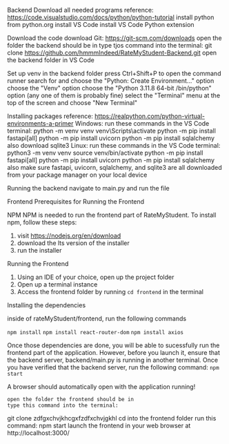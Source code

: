 Backend
Download all needed programs
    reference: https://code.visualstudio.com/docs/python/python-tutorial
    install python from python.org
    install VS Code
    install VS Code Python extension

Download the code
    download Git: https://git-scm.com/downloads
    open the folder the backend should be in
    type tjos command into the terminal:
git clone https://github.com/hmmmIndeed/RateMyStudent-Backend.git
    open the backend folder in VS Code

Set up venv in the backend folder
    press Ctrl+Shift+P to open the command runner
    search for and choose the "Python: Create Environment..." option
    choose the "Venv" option
    choose the "Python 3.11.8 64-bit /bin/python" option (any one of them is probably fine)
    select the "Terminal" menu at the top of the screen and choose "New Terminal"

Installing packages
    reference: https://realpython.com/python-virtual-environments-a-primer
    Windows:
    run these commands in the VS Code terminal:
python -m venv venv
venv\Scripts\activate
python -m pip install fastapi[all]
python -m pip install uvicorn
python -m pip install sqlalchemy
    also download sqlite3
    Linux:
    run these commands in the VS Code terminal:
python3 -m venv venv
source venv/bin/activate
python -m pip install fastapi[all]
python -m pip install uvicorn
python -m pip install sqlalchemy
    also make sure fastapi, uvicorn, sqlalchemy, and sqlite3 are all downloaded from your package manager on your local device

Running the backend
    navigate to main.py and run the file


Frontend
Prerequisites for Running the Frontend

NPM
NPM is needed to run the frontend part of RateMyStudent. To install npm, follow these steps:
1. visit https://nodejs.org/en/download
2. download the lts version of the installer
3. run the installer

Running the Frontend
1. Using an IDE of your choice, open up the project folder
2. Open up a terminal instance
3. Access the frontend folder by running
```cd frontend```
   in the terminal

Installing the dependencies

inside of rateMyStudent/frontend, run the following commands

```npm install```
```npm install react-router-dom```
```npm install axios```


Once those dependencies are done, you will be able to sucessfully run the frontend part of the application. However, before you launch it,
ensure that the backend server, backend/main.py is running in another terminal. Once you have verified that the backend server, run the following command:
```npm start```

A browser should automatically open with the application running!


    open the folder the frontend should be in
    type this command into the terminal:
git clone zdfgxchvjkhcgxfzdfxchvjgkhl
    cd into the frontend folder
    run this command:
npm start
    launch the frontend in your web browser at http://localhost:3000/